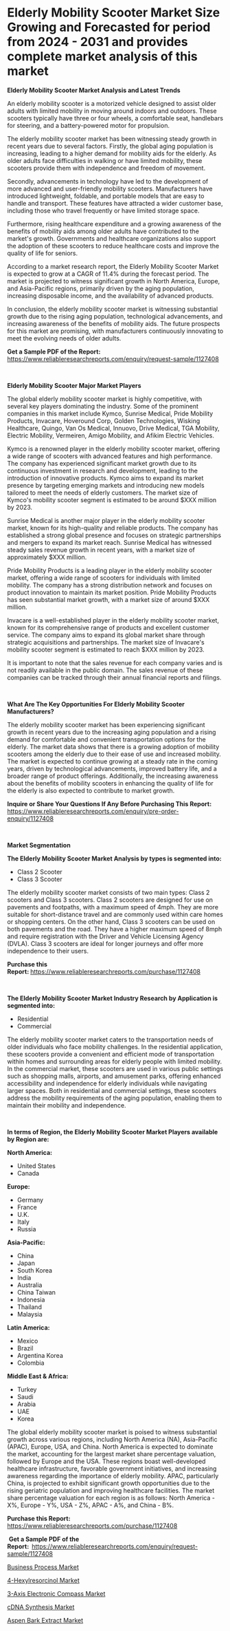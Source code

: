 <p><h1>Elderly Mobility Scooter Market Size Growing and Forecasted for period from 2024 - 2031 and provides complete market analysis of this market</h1></p><p><strong>Elderly Mobility Scooter Market Analysis and Latest Trends</strong></p>
<p><p>An elderly mobility scooter is a motorized vehicle designed to assist older adults with limited mobility in moving around indoors and outdoors. These scooters typically have three or four wheels, a comfortable seat, handlebars for steering, and a battery-powered motor for propulsion.</p><p>The elderly mobility scooter market has been witnessing steady growth in recent years due to several factors. Firstly, the global aging population is increasing, leading to a higher demand for mobility aids for the elderly. As older adults face difficulties in walking or have limited mobility, these scooters provide them with independence and freedom of movement.</p><p>Secondly, advancements in technology have led to the development of more advanced and user-friendly mobility scooters. Manufacturers have introduced lightweight, foldable, and portable models that are easy to handle and transport. These features have attracted a wider customer base, including those who travel frequently or have limited storage space.</p><p>Furthermore, rising healthcare expenditure and a growing awareness of the benefits of mobility aids among older adults have contributed to the market's growth. Governments and healthcare organizations also support the adoption of these scooters to reduce healthcare costs and improve the quality of life for seniors.</p><p>According to a market research report, the Elderly Mobility Scooter Market is expected to grow at a CAGR of 11.4% during the forecast period. The market is projected to witness significant growth in North America, Europe, and Asia-Pacific regions, primarily driven by the aging population, increasing disposable income, and the availability of advanced products.</p><p>In conclusion, the elderly mobility scooter market is witnessing substantial growth due to the rising aging population, technological advancements, and increasing awareness of the benefits of mobility aids. The future prospects for this market are promising, with manufacturers continuously innovating to meet the evolving needs of older adults.</p></p>
<p><strong>Get a Sample PDF of the Report:&nbsp;</strong> <a href="https://www.reliableresearchreports.com/enquiry/request-sample/1127408">https://www.reliableresearchreports.com/enquiry/request-sample/1127408</a></p>
<p>&nbsp;</p>
<p><strong>Elderly Mobility Scooter Major Market Players</strong></p>
<p><p>The global elderly mobility scooter market is highly competitive, with several key players dominating the industry. Some of the prominent companies in this market include Kymco, Sunrise Medical, Pride Mobility Products, Invacare, Hoveround Corp, Golden Technologies, Wisking Healthcare, Quingo, Van Os Medical, Innuovo, Drive Medical, TGA Mobility, Electric Mobility, Vermeiren, Amigo Mobility, and Afikim Electric Vehicles.</p><p>Kymco is a renowned player in the elderly mobility scooter market, offering a wide range of scooters with advanced features and high performance. The company has experienced significant market growth due to its continuous investment in research and development, leading to the introduction of innovative products. Kymco aims to expand its market presence by targeting emerging markets and introducing new models tailored to meet the needs of elderly customers. The market size of Kymco's mobility scooter segment is estimated to be around $XXX million by 2023.</p><p>Sunrise Medical is another major player in the elderly mobility scooter market, known for its high-quality and reliable products. The company has established a strong global presence and focuses on strategic partnerships and mergers to expand its market reach. Sunrise Medical has witnessed steady sales revenue growth in recent years, with a market size of approximately $XXX million.</p><p>Pride Mobility Products is a leading player in the elderly mobility scooter market, offering a wide range of scooters for individuals with limited mobility. The company has a strong distribution network and focuses on product innovation to maintain its market position. Pride Mobility Products has seen substantial market growth, with a market size of around $XXX million.</p><p>Invacare is a well-established player in the elderly mobility scooter market, known for its comprehensive range of products and excellent customer service. The company aims to expand its global market share through strategic acquisitions and partnerships. The market size of Invacare's mobility scooter segment is estimated to reach $XXX million by 2023.</p><p>It is important to note that the sales revenue for each company varies and is not readily available in the public domain. The sales revenue of these companies can be tracked through their annual financial reports and filings.</p></p>
<p>&nbsp;</p>
<p><strong>What Are The Key Opportunities For Elderly Mobility Scooter Manufacturers?</strong></p>
<p><p>The elderly mobility scooter market has been experiencing significant growth in recent years due to the increasing aging population and a rising demand for comfortable and convenient transportation options for the elderly. The market data shows that there is a growing adoption of mobility scooters among the elderly due to their ease of use and increased mobility. The market is expected to continue growing at a steady rate in the coming years, driven by technological advancements, improved battery life, and a broader range of product offerings. Additionally, the increasing awareness about the benefits of mobility scooters in enhancing the quality of life for the elderly is also expected to contribute to market growth.</p></p>
<p><strong>Inquire or Share Your Questions If Any Before Purchasing This Report:</strong> <a href="https://www.reliableresearchreports.com/enquiry/pre-order-enquiry/1127408">https://www.reliableresearchreports.com/enquiry/pre-order-enquiry/1127408</a></p>
<p>&nbsp;</p>
<p><strong>Market Segmentation</strong></p>
<p><strong>The Elderly Mobility Scooter Market Analysis by types is segmented into:</strong></p>
<p><ul><li>Class 2 Scooter</li><li>Class 3 Scooter</li></ul></p>
<p><p>The elderly mobility scooter market consists of two main types: Class 2 scooters and Class 3 scooters. Class 2 scooters are designed for use on pavements and footpaths, with a maximum speed of 4mph. They are more suitable for short-distance travel and are commonly used within care homes or shopping centers. On the other hand, Class 3 scooters can be used on both pavements and the road. They have a higher maximum speed of 8mph and require registration with the Driver and Vehicle Licensing Agency (DVLA). Class 3 scooters are ideal for longer journeys and offer more independence to their users.</p></p>
<p><strong>Purchase this Report:&nbsp;</strong><a href="https://www.reliableresearchreports.com/purchase/1127408">https://www.reliableresearchreports.com/purchase/1127408</a></p>
<p>&nbsp;</p>
<p><strong>The Elderly Mobility Scooter Market Industry Research by Application is segmented into:</strong></p>
<p><ul><li>Residential</li><li>Commercial</li></ul></p>
<p><p>The elderly mobility scooter market caters to the transportation needs of older individuals who face mobility challenges. In the residential application, these scooters provide a convenient and efficient mode of transportation within homes and surrounding areas for elderly people with limited mobility. In the commercial market, these scooters are used in various public settings such as shopping malls, airports, and amusement parks, offering enhanced accessibility and independence for elderly individuals while navigating larger spaces. Both in residential and commercial settings, these scooters address the mobility requirements of the aging population, enabling them to maintain their mobility and independence.</p></p>
<p>&nbsp;</p>
<p><strong>In terms of Region, the Elderly Mobility Scooter Market Players available by Region are:</strong></p>
<p>
    <p> <strong> North America: </strong>
        <ul>
            <li>United States</li>
            <li>Canada</li>
        </ul>
        </p> 
    <p> <strong> Europe: </strong>
        <ul>
            <li>Germany</li>
            <li>France</li>
            <li>U.K.</li>
            <li>Italy</li>
            <li>Russia</li>
        </ul>
        </p> 
    <p> <strong> Asia-Pacific: </strong>
        <ul>
            <li>China</li>
            <li>Japan</li>
            <li>South Korea</li>
            <li>India</li>
            <li>Australia</li>
            <li>China Taiwan</li>
            <li>Indonesia</li>
            <li>Thailand</li>
            <li>Malaysia</li>
        </ul>
        </p> 
    <p> <strong> Latin America: </strong>
        <ul>
            <li>Mexico</li>
            <li>Brazil</li>
            <li>Argentina Korea</li>
            <li>Colombia</li>
        </ul>
        </p> 
    <p> <strong> Middle East & Africa: </strong>
        <ul>
            <li>Turkey</li>
            <li>Saudi</li>
            <li>Arabia</li>
            <li>UAE</li>
            <li>Korea</li>
        </ul>
    </p>
    </p>
<p><p>The global elderly mobility scooter market is poised to witness substantial growth across various regions, including North America (NA), Asia-Pacific (APAC), Europe, USA, and China. North America is expected to dominate the market, accounting for the largest market share percentage valuation, followed by Europe and the USA. These regions boast well-developed healthcare infrastructure, favorable government initiatives, and increasing awareness regarding the importance of elderly mobility. APAC, particularly China, is projected to exhibit significant growth opportunities due to the rising geriatric population and improving healthcare facilities. The market share percentage valuation for each region is as follows: North America - X%, Europe - Y%, USA - Z%, APAC - A%, and China - B%.</p></p>
<p><strong>Purchase this Report: </strong><a href="https://www.reliableresearchreports.com/purchase/1127408">https://www.reliableresearchreports.com/purchase/1127408</a></p>
<p>&nbsp;<strong>Get a Sample PDF of the Report:&nbsp;&nbsp;</strong><a href="https://www.reliableresearchreports.com/enquiry/request-sample/1127408">https://www.reliableresearchreports.com/enquiry/request-sample/1127408</a></p>
<p><strong></strong></p>
<p><p><a href="https://github.com/dringals/Market-Research-Report-List-2/blob/main/business-process-market.md">Business Process Market</a></p><p><a href="https://medium.com/@dioncollins8227/4-hexylresorcinol-market-trends-forecast-and-competitive-analysis-to-2031-6902df4b7767">4-Hexylresorcinol Market</a></p><p><a href="https://medium.com/@dioncollins8227/3-axis-electronic-compass-market-size-reveals-the-best-marketing-channels-in-global-industry-f8bf859280fe">3-Axis Electronic Compass Market</a></p><p><a href="https://github.com/tamvrosiya/Market-Research-Report-List-2/blob/main/cdna-synthesis-market.md">cDNA Synthesis Market</a></p><p><a href="https://www.linkedin.com/pulse/aspen-bark-extract-market-provides-comprehensive-analysis-ck47c?trackingId=Gq4BrpB7Q4ed69qfVTfcNA%3D%3D">Aspen Bark Extract Market</a></p></p>